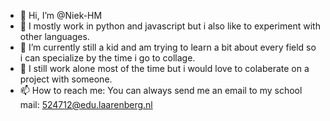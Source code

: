 - 👋 Hi, I’m @Niek-HM
- 👀 I mostly work in python and javascript but i also like to experiment with other languages.
- 🌱 I’m currently still a kid and am trying to learn a bit about every field so i can specialize by the time i go to collage.
- 💞️ I still work alone most of the time but i would love to colaberate on a project with someone.
- 📫 How to reach me: You can always send me an email to my school mail: 524712@edu.laarenberg.nl

<!---
Niek-HM/Niek-HM is a ✨ special ✨ repository because its `README.md` (this file) appears on your GitHub profile.
You can click the Preview link to take a look at your changes.
--->

